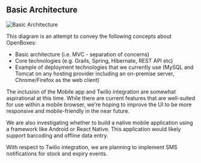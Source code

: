 
## Basic Architecture

![Basic Architecture](https://docs.openboxes.com/en/latest/img/technology-soup.png)

This diagram is an attempt to convey the following concepts about OpenBoxes: 

* Basic architecture (i.e. MVC - separation of concerns)  
* Core technologies (e.g. Grails, Spring, Hibernate, REST API etc) 
* Example of deployment technologies that we currently use (MySQL and Tomcat on any hosting 
provider including an on-premise server, Chrome/Firefox as the web client)

The inclusion of the Mobile app and Twilio integration are somewhat aspirational at this time. 
While there are current features that are well-suited for use within a mobile browser, we're 
hoping to improve the UI to be more responsive and mobile-friendly in the near future. 

We are also investigating whether to build a native mobile application using a framework like 
Android or React Native. This application would likely support barcoding and offline data entry.

With respect to Twilio integration, we are planning to implement SMS notifications for stock 
and expiry events.
